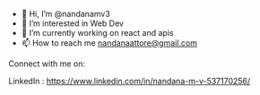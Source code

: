 - 👋 Hi, I’m @nandanamv3
- 👀 I’m interested in Web Dev
- 🌱 I’m currently working on react and apis
- 📫 How to reach me nandanaattore@gmail.com

<!---
nandanamv3/nandanamv3 is a ✨ special ✨ repository because its `README.md` (this file) appears on your GitHub profile.
You can click the Preview link to take a look at your changes.
--->

Connect with me on:

LinkedIn : https://www.linkedin.com/in/nandana-m-v-537170256/

